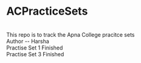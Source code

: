 # ACPracticeSets
<br>
This repo is to track the Apna College pracitce sets
<br>
Author -- Harsha
<br>
Practise Set 1 Finished
<br>
Practise Set 3 Finished
